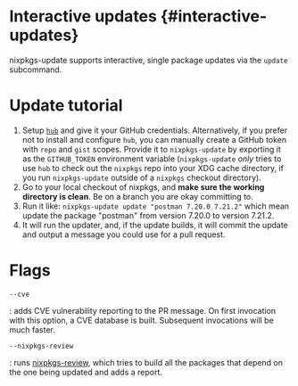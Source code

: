 # Interactive updates {#interactive-updates}

nixpkgs-update supports interactive, single package updates via the
`update` subcommand.

# Update tutorial

1. Setup [`hub`](https://github.com/github/hub) and give it your
   GitHub credentials.  Alternatively, if you prefer not to install
   and configure `hub`, you can manually create a GitHub token with
   `repo` and `gist` scopes.  Provide it to `nixpkgs-update` by
   exporting it as the `GITHUB_TOKEN` environment variable
   (`nixpkgs-update` _only_ tries to use `hub` to check out the
   `nixpkgs` repo into your XDG cache directory, if you run
   `nixpkgs-update` outside of a `nixpkgs` checkout directory).
2. Go to your local checkout of nixpkgs, and **make sure the working
   directory is clean**. Be on a branch you are okay committing to.
3. Run it like: `nixpkgs-update update "postman 7.20.0 7.21.2"`
   which mean update the package "postman" from version 7.20.0
   to version 7.21.2.
4. It will run the updater, and, if the update builds, it will commit
   the update and output a message you could use for a pull request.

# Flags

`--cve`

: adds CVE vulnerability reporting to the PR message. On
  first invocation with this option, a CVE database is
  built. Subsequent invocations will be much faster.

`--nixpkgs-review`

: runs [nixpkgs-review](https://github.com/Mic92/nixpkgs-review),
  which tries to build all the packages that depend on the one being
  updated and adds a report.
